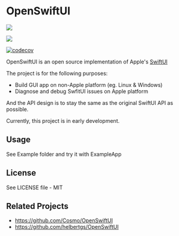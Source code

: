 # OpenSwiftUI

[![](https://img.shields.io/endpoint?url=https%3A%2F%2Fswiftpackageindex.com%2Fapi%2Fpackages%2FKyle-Ye%2FOpenSwiftUI%2Fbadge%3Ftype%3Dswift-versions)](https://swiftpackageindex.com/Kyle-Ye/OpenSwiftUI)

[![](https://img.shields.io/endpoint?url=https%3A%2F%2Fswiftpackageindex.com%2Fapi%2Fpackages%2FKyle-Ye%2FOpenSwiftUI%2Fbadge%3Ftype%3Dplatforms)](https://swiftpackageindex.com/Kyle-Ye/OpenSwiftUI)

[![codecov](https://codecov.io/gh/Kyle-Ye/OpenSwiftUI/graph/badge.svg?token=S63P3YUCAJ)](https://codecov.io/gh/Kyle-Ye/OpenSwiftUI)

OpenSwiftUI is an open source implementation of Apple's [SwiftUI](https://developer.apple.com/documentation/swiftui)

The project is for the following purposes:
- Build GUI app on non-Apple platform (eg. Linux & Windows)
- Diagnose and debug SwfitUI issues on Apple platform

And the API design is to stay the same as the original SwiftUI API as possible.

Currently, this project is in early development.

## Usage

See Example folder and try it with ExampleApp

## License

See LICENSE file - MIT

## Related Projects

- https://github.com/Cosmo/OpenSwiftUI
- https://github.com/helbertgs/OpenSwiftUI
